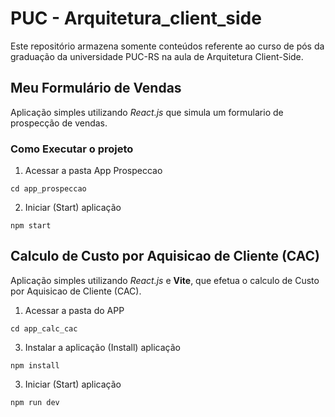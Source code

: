 # PUC - Arquitetura_client_side
Este repositório armazena somente conteúdos referente ao curso de pós da graduação da universidade PUC-RS na aula de Arquitetura Client-Side.

## Meu Formulário de Vendas
Aplicação simples utilizando _React.js_ que simula um formulario de prospecção de vendas.

### Como Executar o projeto

1. Acessar a pasta App Prospeccao
```
cd app_prospeccao
```

2. Iniciar (Start) aplicação
```
npm start
```

## Calculo de Custo por Aquisicao de Cliente (CAC)
Aplicação simples utilizando _React.js_ e __Vite__, que efetua o calculo de Custo por Aquisicao de Cliente (CAC).

1. Acessar a pasta do APP
```
cd app_calc_cac
```

3. Instalar a aplicação (Install) aplicação
```
npm install
```

3. Iniciar (Start) aplicação
```
npm run dev
```